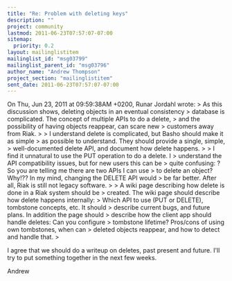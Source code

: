 ```yaml
---
title: "Re: Problem with deleting keys"
description: ""
project: community
lastmod: 2011-06-23T07:57:07-07:00
sitemap:
  priority: 0.2
layout: mailinglistitem
mailinglist_id: "msg03799"
mailinglist_parent_id: "msg03796"
author_name: "Andrew Thompson"
project_section: "mailinglistitem"
sent_date: 2011-06-23T07:57:07-07:00
---
```



On Thu, Jun 23, 2011 at 09:59:38AM +0200, Runar Jordahl wrote:
&gt; As this discussion shows, deleting objects in an eventual consistency
&gt; database is complicated. The concept of multiple APIs to do a delete,
&gt; and the possibility of having objects reappear, can scare new
&gt; customers away from Riak.
&gt; 
&gt; I understand delete is complicated, but Basho should make it as simple
&gt; as possible to understand. They should provide a single, simple,
&gt; well-documented delete API, and document how delete happens.
&gt; 
&gt; I find it unnatural to use the PUT operation to do a delete. I
&gt; understand the API compatibility issues, but for new users this can be
&gt; quite confusing: ?So you are telling me there are two APIs I can use
&gt; to delete an object? Why!?? In my mind, changing the DELETE API would
&gt; be far better. After all, Riak is still not legacy software.
&gt; 
&gt; A wiki page describing how delete is done in a Riak system should be
&gt; created. The wiki page should describe how delete happens internally:
&gt; Which API to use (PUT or DELETE), tombstone concepts, etc. It should
&gt; describe current bugs, and future plans. In addition the page should
&gt; describe how the client app should handle deletes: Can you configure
&gt; tombstone lifetime? Pros/cons of using own tombstones, when can
&gt; deleted objects reappear, and how to detect and handle that.
&gt; 

I agree that we should do a writeup on deletes, past present and future.
I'll try to put something together in the next few weeks.

Andrew

